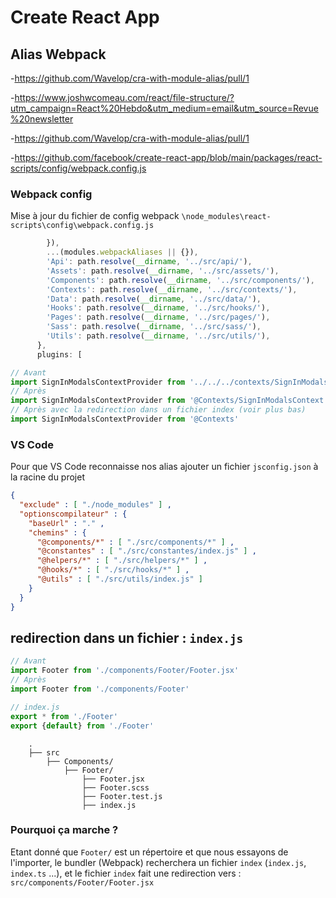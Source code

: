 # Create React App

## Alias Webpack

-<https://github.com/Wavelop/cra-with-module-alias/pull/1>

-<https://www.joshwcomeau.com/react/file-structure/?utm_campaign=React%20Hebdo&utm_medium=email&utm_source=Revue%20newsletter>

-<https://github.com/Wavelop/cra-with-module-alias/pull/1>

-<https://github.com/facebook/create-react-app/blob/main/packages/react-scripts/config/webpack.config.js>

### Webpack config

Mise à jour du fichier de config webpack `\node_modules\react-scripts\config\webpack.config.js`

```javascript
        }),
        ...(modules.webpackAliases || {}),
        'Api': path.resolve(__dirname, '../src/api/'),
        'Assets': path.resolve(__dirname, '../src/assets/'),
        'Components': path.resolve(__dirname, '../src/components/'),
        'Contexts': path.resolve(__dirname, '../src/contexts/'),
        'Data': path.resolve(__dirname, '../src/data/'),
        'Hooks': path.resolve(__dirname, '../src/hooks/'),
        'Pages': path.resolve(__dirname, '../src/pages/'),
        'Sass': path.resolve(__dirname, '../src/sass/'),
        'Utils': path.resolve(__dirname, '../src/utils/'),
      },
      plugins: [
```

```javascript
// Avant
import SignInModalsContextProvider from '../../../contexts/SignInModalsContext.jsx'
// Après
import SignInModalsContextProvider from '@Contexts/SignInModalsContext.jsx'
// Après avec la redirection dans un fichier index (voir plus bas)
import SignInModalsContextProvider from '@Contexts'
```

### VS Code

Pour que VS Code reconnaisse nos alias ajouter un fichier `jsconfig.json` à la racine du projet

```JSON
{
  "exclude" : [ "./node_modules" ] , 
  "optionscompilateur" : { 
    "baseUrl" : "." , 
    "chemins" : { 
      "@components/*" : [ "./src/components/*" ] , 
      "@constantes" : [ "./src/constantes/index.js" ] , 
      "@helpers/*" : [ "./src/helpers/*" ] , 
      "@hooks/*" : [ "./src/hooks/*" ] , 
      "@utils" : [ "./src/utils/index.js" ] 
    }
  }
}
```

## redirection dans un fichier : `index.js`

```javascript
// Avant 
import Footer from './components/Footer/Footer.jsx'
// Après
import Footer from './components/Footer'
```

```javascript
// index.js
export * from './Footer'
export {default} from './Footer'
```

```text
    .
    ├── src
        ├── Components/
            ├── Footer/
                ├── Footer.jsx
                ├── Footer.scss
                ├── Footer.test.js
                ├── index.js
```

### Pourquoi ça marche ?

Etant donné que `Footer/` est un répertoire et que nous essayons de l'importer, le bundler (Webpack) recherchera un fichier `index` (`index.js`, `index.ts` ...), et le fichier `index` fait une redirection vers : `src/components/Footer/Footer.jsx`

